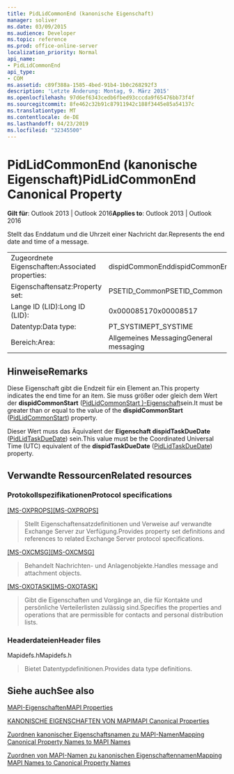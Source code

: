 ```yaml
---
title: PidLidCommonEnd (kanonische Eigenschaft)
manager: soliver
ms.date: 03/09/2015
ms.audience: Developer
ms.topic: reference
ms.prod: office-online-server
localization_priority: Normal
api_name:
- PidLidCommonEnd
api_type:
- COM
ms.assetid: c89f388a-1585-4bed-91b4-1b0c268292f3
description: 'Letzte Änderung: Montag, 9. März 2015'
ms.openlocfilehash: 97d6ef6343cedb6fbed93cccda9f65476bb73f4f
ms.sourcegitcommit: 8fe462c32b91c87911942c188f3445e85a54137c
ms.translationtype: MT
ms.contentlocale: de-DE
ms.lasthandoff: 04/23/2019
ms.locfileid: "32345500"
---
```

# <a name="pidlidcommonend-canonical-property"></a><span data-ttu-id="6cc85-103">PidLidCommonEnd (kanonische Eigenschaft)</span><span class="sxs-lookup"><span data-stu-id="6cc85-103">PidLidCommonEnd Canonical Property</span></span>

  
  
<span data-ttu-id="6cc85-104">**Gilt für**: Outlook 2013 | Outlook 2016</span><span class="sxs-lookup"><span data-stu-id="6cc85-104">**Applies to**: Outlook 2013 | Outlook 2016</span></span> 
  
<span data-ttu-id="6cc85-105">Stellt das Enddatum und die Uhrzeit einer Nachricht dar.</span><span class="sxs-lookup"><span data-stu-id="6cc85-105">Represents the end date and time of a message.</span></span>
  
|||
|:-----|:-----|
|<span data-ttu-id="6cc85-106">Zugeordnete Eigenschaften:</span><span class="sxs-lookup"><span data-stu-id="6cc85-106">Associated properties:</span></span>  <br/> |<span data-ttu-id="6cc85-107">dispidCommonEnd</span><span class="sxs-lookup"><span data-stu-id="6cc85-107">dispidCommonEnd</span></span>  <br/> |
|<span data-ttu-id="6cc85-108">Eigenschaftensatz:</span><span class="sxs-lookup"><span data-stu-id="6cc85-108">Property set:</span></span>  <br/> |<span data-ttu-id="6cc85-109">PSETID_Common</span><span class="sxs-lookup"><span data-stu-id="6cc85-109">PSETID_Common</span></span>  <br/> |
|<span data-ttu-id="6cc85-110">Lange ID (LID):</span><span class="sxs-lookup"><span data-stu-id="6cc85-110">Long ID (LID):</span></span>  <br/> |<span data-ttu-id="6cc85-111">0x00008517</span><span class="sxs-lookup"><span data-stu-id="6cc85-111">0x00008517</span></span>  <br/> |
|<span data-ttu-id="6cc85-112">Datentyp:</span><span class="sxs-lookup"><span data-stu-id="6cc85-112">Data type:</span></span>  <br/> |<span data-ttu-id="6cc85-113">PT_SYSTIME</span><span class="sxs-lookup"><span data-stu-id="6cc85-113">PT_SYSTIME</span></span>  <br/> |
|<span data-ttu-id="6cc85-114">Bereich:</span><span class="sxs-lookup"><span data-stu-id="6cc85-114">Area:</span></span>  <br/> |<span data-ttu-id="6cc85-115">Allgemeines Messaging</span><span class="sxs-lookup"><span data-stu-id="6cc85-115">General messaging</span></span>  <br/> |
   
## <a name="remarks"></a><span data-ttu-id="6cc85-116">Hinweise</span><span class="sxs-lookup"><span data-stu-id="6cc85-116">Remarks</span></span>

<span data-ttu-id="6cc85-117">Diese Eigenschaft gibt die Endzeit für ein Element an.</span><span class="sxs-lookup"><span data-stu-id="6cc85-117">This property indicates the end time for an item.</span></span> <span data-ttu-id="6cc85-118">Sie muss größer oder gleich dem Wert der **dispidCommonStart** ([PidLidCommonStart )-Eigenschaft](pidlidcommonstart-canonical-property.md)sein.</span><span class="sxs-lookup"><span data-stu-id="6cc85-118">It must be greater than or equal to the value of the **dispidCommonStart** ([PidLidCommonStart](pidlidcommonstart-canonical-property.md)) property.</span></span>
  
<span data-ttu-id="6cc85-119">Dieser Wert muss das Äquivalent der **Eigenschaft dispidTaskDueDate** ([PidLidTaskDueDate](pidlidtaskduedate-canonical-property.md)) sein.</span><span class="sxs-lookup"><span data-stu-id="6cc85-119">This value must be the Coordinated Universal Time (UTC) equivalent of the **dispidTaskDueDate** ([PidLidTaskDueDate](pidlidtaskduedate-canonical-property.md)) property.</span></span>
  
## <a name="related-resources"></a><span data-ttu-id="6cc85-120">Verwandte Ressourcen</span><span class="sxs-lookup"><span data-stu-id="6cc85-120">Related resources</span></span>

### <a name="protocol-specifications"></a><span data-ttu-id="6cc85-121">Protokollspezifikationen</span><span class="sxs-lookup"><span data-stu-id="6cc85-121">Protocol specifications</span></span>

<span data-ttu-id="6cc85-122">[[MS-OXPROPS]](https://msdn.microsoft.com/library/f6ab1613-aefe-447d-a49c-18217230b148%28Office.15%29.aspx)</span><span class="sxs-lookup"><span data-stu-id="6cc85-122">[[MS-OXPROPS]](https://msdn.microsoft.com/library/f6ab1613-aefe-447d-a49c-18217230b148%28Office.15%29.aspx)</span></span>
  
> <span data-ttu-id="6cc85-123">Stellt Eigenschaftensatzdefinitionen und Verweise auf verwandte Exchange Server zur Verfügung.</span><span class="sxs-lookup"><span data-stu-id="6cc85-123">Provides property set definitions and references to related Exchange Server protocol specifications.</span></span>
    
<span data-ttu-id="6cc85-124">[[MS-OXCMSG]](https://msdn.microsoft.com/library/7fd7ec40-deec-4c06-9493-1bc06b349682%28Office.15%29.aspx)</span><span class="sxs-lookup"><span data-stu-id="6cc85-124">[[MS-OXCMSG]](https://msdn.microsoft.com/library/7fd7ec40-deec-4c06-9493-1bc06b349682%28Office.15%29.aspx)</span></span>
  
> <span data-ttu-id="6cc85-125">Behandelt Nachrichten- und Anlagenobjekte.</span><span class="sxs-lookup"><span data-stu-id="6cc85-125">Handles message and attachment objects.</span></span>
    
<span data-ttu-id="6cc85-126">[[MS-OXOTASK]](https://msdn.microsoft.com/library/55600ec0-6195-4730-8436-59c7931ef27e%28Office.15%29.aspx)</span><span class="sxs-lookup"><span data-stu-id="6cc85-126">[[MS-OXOTASK]](https://msdn.microsoft.com/library/55600ec0-6195-4730-8436-59c7931ef27e%28Office.15%29.aspx)</span></span>
  
> <span data-ttu-id="6cc85-127">Gibt die Eigenschaften und Vorgänge an, die für Kontakte und persönliche Verteilerlisten zulässig sind.</span><span class="sxs-lookup"><span data-stu-id="6cc85-127">Specifies the properties and operations that are permissible for contacts and personal distribution lists.</span></span>
    
### <a name="header-files"></a><span data-ttu-id="6cc85-128">Headerdateien</span><span class="sxs-lookup"><span data-stu-id="6cc85-128">Header files</span></span>

<span data-ttu-id="6cc85-129">Mapidefs.h</span><span class="sxs-lookup"><span data-stu-id="6cc85-129">Mapidefs.h</span></span>
  
> <span data-ttu-id="6cc85-130">Bietet Datentypdefinitionen.</span><span class="sxs-lookup"><span data-stu-id="6cc85-130">Provides data type definitions.</span></span>
    
## <a name="see-also"></a><span data-ttu-id="6cc85-131">Siehe auch</span><span class="sxs-lookup"><span data-stu-id="6cc85-131">See also</span></span>



[<span data-ttu-id="6cc85-132">MAPI-Eigenschaften</span><span class="sxs-lookup"><span data-stu-id="6cc85-132">MAPI Properties</span></span>](mapi-properties.md)
  
[<span data-ttu-id="6cc85-133">KANONISCHE EIGENSCHAFTEN VON MAPI</span><span class="sxs-lookup"><span data-stu-id="6cc85-133">MAPI Canonical Properties</span></span>](mapi-canonical-properties.md)
  
[<span data-ttu-id="6cc85-134">Zuordnen kanonischer Eigenschaftsnamen zu MAPI-Namen</span><span class="sxs-lookup"><span data-stu-id="6cc85-134">Mapping Canonical Property Names to MAPI Names</span></span>](mapping-canonical-property-names-to-mapi-names.md)
  
[<span data-ttu-id="6cc85-135">Zuordnen von MAPI-Namen zu kanonischen Eigenschaftennamen</span><span class="sxs-lookup"><span data-stu-id="6cc85-135">Mapping MAPI Names to Canonical Property Names</span></span>](mapping-mapi-names-to-canonical-property-names.md)

